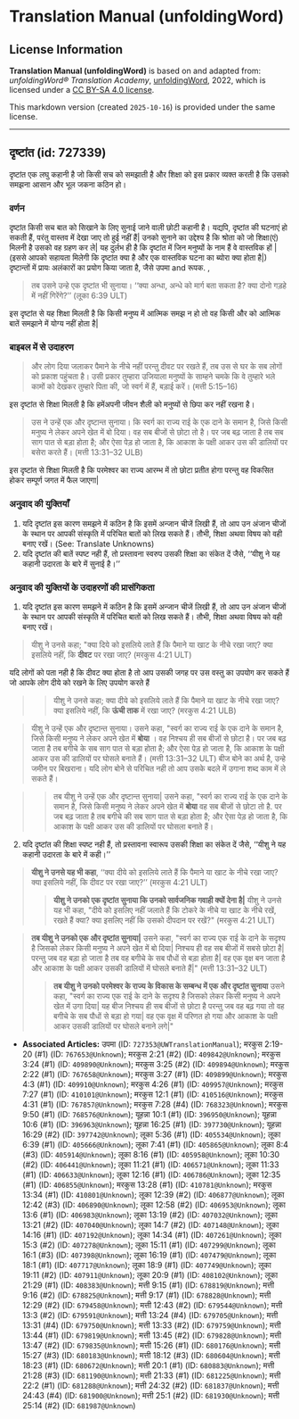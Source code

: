 # Translation Manual (unfoldingWord)

## License Information

**Translation Manual (unfoldingWord)** is based on and adapted from: _unfoldingWord® Translation Academy_, [unfoldingWord](https://unfoldingword.org/utw), 2022, which is licensed under a [CC BY-SA 4.0 license](https://creativecommons.org/licenses/by-sa/4.0/legalcode.en).

This markdown version (created `2025-10-16`) is provided under the same license.



--------------------------------

## दृष्टांत (id: 727339)

दृष्टांत एक लघु कहानी है जो किसी सच को समझाती है और शिक्षा को इस प्रकार व्यक्त करती है कि उसको समझना आसान और भूल जकना कठिन हो।

### वर्णन

दृष्टांत किसी सच बात को सिखाने के लिए सुनाई जाने वाली छोटी कहानी है। यद्यपि, दृष्टांत की घटनाएं हो सकती हैं, परंतु वास्तव में देखा जाए तो हुई नहीं हैं\| उनको सुनाने का उद्देश्य है कि श्रोता को जो शिक्षा(एं) मिलनी है उसको वह ग्रहण कर ले\| यह दुर्लभ ही है कि दृष्टांत में जिन मनुष्यों के नाम हैं वे वास्तविक हों \| (इससे आपको सहायता मिलेगी कि दृष्टांत क्या है और एक वास्तविक घटना का ब्योरा क्या होता है\|) दृष्टान्तों में प्रायः अलंकारों का प्रयोग किया जाता है, जैसे उपमा and रूपक. ,

> तब उसने उन्हे एक दृष्टांत भी सुनाया। ‘‘क्या अन्धा, अन्धे को मार्ग बता सकता है? क्या दोनो गड़हे में नहीं गिरेंगे?’’ (लूका 6:39 ULT)

इस दृष्टांत से यह शिक्षा मिलती है कि किसी मनुष्य में आत्मिक समझ न हो तो वह किसी और को आत्मिक बातें समझाने में योग्य नहीं होता है\|

### बाइबल में से उदाहरण

> और लोग दिया जलाकर पैमाने के नीचे नहीं परन्तु दीवट पर रखते हैं, तब उस से घर के सब लोगों को प्रकाश पहुंचता है। उसी प्रकार तुम्हारा उजियाला मनुष्यों के साम्हने चमके कि वे तुम्हारे भले कामों को देखकर तुम्हारे पिता की, जो स्वर्ग में हैं, बड़ाई करें। (मत्ती 5:15–16\)

इस दृष्टांत से शिक्षा मिलती है कि हमेंअपनी जीवन शैली को मनुष्यों से छिपा कर नहीं रखना है।

> उस ने उन्हें एक और दृष्टान्त सुनाया। कि स्वर्ग का राज्य राई के एक दाने के समान है, जिसे किसी मनुष्य ने लेकर अपने खेत में बो दिया। वह सब बीजों से छोटा तो है। पर जब बढ़ जाता है तब सब साग पात से बड़ा होता है; और ऐसा पेड़ हो जाता है, कि आकाश के पक्षी आकर उस की डालियों पर बसेरा करते हैं। (मत्ती 13:31–32 ULB)

इस दृष्टांत से शिक्षा मिलती है कि परमेश्वर का राज्य आरम्भ में तो छोटा प्रतीत होगा परन्तु वह विकसित होकर सम्पूर्ण जगत में फैल जाएगा\|

### अनुवाद की युक्तियाँ

1. यदि दृष्टांत इस कारण समझने में कठिन है कि इसमें अन्जान चीजें लिखी हैं, तो आप उन अंजान चीजों के स्थान पर आपकी संस्कृति में परिचित बातों को लिख सकते हैं। तौभी, शिक्षा अथवा विषय को वही बनाए रखें। (See: Translate Unknowns)
2. यदि दृष्टांत की बातें स्पष्ट नही हैं, तो प्रस्तावना स्वरुप उसकी शिक्षा का संकेत दें जैसे, ‘‘यीशु ने यह कहानी उदारता के बारे में सुनाई है।’’

### अनुवाद की युक्तियों के उदाहरणों की प्रासंगिकता

1. यदि दृष्टांत इस कारण समझने में कठिन है कि इसमें अन्जान चीजें लिखी हैं, तो आप उन अंजान चीजों के स्थान पर आपकी संस्कृति में परिचित बातों को लिख सकते हैं। तौभी, शिक्षा अथवा विषय को वही बनाए रखें।

> यीशु ने उनसे कहा; "क्या दिये को इसलिये लाते हैं कि पैमाने या खाट के नीचे रखा जाए? क्या इसलिये नहीं, कि **दीवट** पर रखा जाए? (मरकुस 4:21 ULT)

यदि लोगों को पता नही है कि दीवट क्या होता है तो आप उसकी जगह पर उस वस्तु का उपयोग कर सकते हैं जो आपके लोग दीये को रखने के लिए उपयोग करते हैं

> > यीशु ने उनसे कहा; क्या दीये को इसलिये लाते हैं कि पैमाने या खाट के नीचे रखा जाए? क्या इसलिये नहीं, कि **ऊंची ताक** में रखा जाए? (मरकुस 4:21 ULB)

> यीशु ने उन्हें एक और दृष्टान्त सुनाया। उसने कहा, "स्वर्ग का राज्य राई के एक दाने के समान है, जिसे किसी मनुष्य ने लेकर अपने खेत में **बोया** । वह निश्चय ही सब बीजों से छोटा है। पर जब बढ़ जाता है तब बगीचे के सब साग पात से बड़ा होता है; और ऐसा पेड़ हो जाता है, कि आकाश के पक्षी आकर उस की डालियों पर घोसले बनाते हैं। (मत्ती 13:31–32 ULT) बीज बोने का अर्थ है, उन्हे जमीन पर बिखराना। यदि लोग बोने से परिचित नही तो आप उसके बदले में उगाना शब्द काम में ले सकते हैं।

> > तब यीशु ने उन्हें एक और दृष्टान्त सुनाया\| उसने कहा, "स्वर्ग का राज्य राई के एक दाने के समान है, जिसे किसी मनुष्य ने लेकर अपने खेत में **बोया** वह सब बीजों से छोटा तो है. पर जब बढ़ जाता है तब बगीचे की सब साग पात से बड़ा होता है; और ऐसा पेड़ हो जाता है, कि आकाश के पक्षी आकर उस की डालियों पर घोसला बनाते हैं।

2. यदि दृष्टांत की शिक्षा स्पष्ट नही हैं, तो प्रस्तावना स्वारूप उसकी शिक्षा का संकेत दें जैसे, ‘‘यीशु ने यह कहानी उदारता के बारे में कही।’’

> **यीशु ने उनसे यह भी कहा**, ‘‘क्या दीये को इसलिये लाते हैं कि पैमाने या खाट के नीचे रखा जाए? क्या इसलिये नहीं, कि दीवट पर रखा जाए?’’ (मरकुस 4:21 ULT)
> 
> 
> > **यीशु ने उनको एक दृष्टांत सुनाया कि उनको सार्वजनिक गवाही क्यों देना है\|** यीशु ने उनसे यह भी कहा, "दीये को इसलिए नहीं जलाते हैं कि टोकरे के नीचे या खाट के नीचे रखें, रखते हैं क्या? क्या इसलिए नहीं कि उसको दीपदान पर रखें?" (मरकुस 4:21 ULT)

> **तब यीशु ने उनको एक और दृष्टांत सुनाया\|** उसने कहा, "स्वर्ग का राज्य एक राई के दाने के सदृश्य है जिसको लेकर किसी मनुष्य ने अपने खेत में बो दिया\| निश्चय ही वह सब बीजों में सबसे छोटा है\| परन्तु जब वह बड़ा हो जाता है तब वह बगीचे के सब पौधों से बड़ा होता है\| वह एक वृक्ष बन जाता है और आकाश के पक्षी आकर उसकी डालियों में घोसले बनाते हैं\|" (मत्ती 13:31–32 ULT)
> 
> 
> > **तब यीशु ने उनको परमेश्वर के राज्य के विकास के सम्बन्ध में एक और दृष्टांत सुनाया** उसने कहा, "स्वर्ग का राज्य एक राई के दाने के सदृश्य है जिसको लेकर किसी मनुष्य ने अपने खेत में उगा दिया\| यह बीज निश्चय ही सब बीजों से छोटा है परन्तु जब वह बढ़ गया तो वह बगीचे के सब पौधों से बड़ा हो गया\| वह एक वृक्ष में परिणत हो गया और आकाश के पक्षी आकर उसकी डालियों पर घोसले बनाने लगे\|"

* **Associated Articles:** उपमा (ID: `727353@UWTranslationManual`); मरकुस 2:19-20 (#1) (ID: `767653@Unknown`); मरकुस 2:21 (#2) (ID: `409842@Unknown`); मरकुस 3:24 (#1) (ID: `409890@Unknown`); मरकुस 3:25 (#2) (ID: `409894@Unknown`); मरकुस 2:22 (#1) (ID: `767658@Unknown`); मरकुस 3:27 (#1) (ID: `409899@Unknown`); मरकुस 4:3 (#1) (ID: `409910@Unknown`); मरकुस 4:26 (#1) (ID: `409957@Unknown`); मरकुस 7:27 (#1) (ID: `410101@Unknown`); मरकुस 12:1 (#1) (ID: `410516@Unknown`); मरकुस 4:31 (#1) (ID: `767857@Unknown`); मरकुस 7:28 (#4) (ID: `768323@Unknown`); मरकुस 9:50 (#1) (ID: `768576@Unknown`); यूहन्ना 10:1 (#1) (ID: `396950@Unknown`); यूहन्ना 10:6 (#1) (ID: `396963@Unknown`); यूहन्ना 16:25 (#1) (ID: `397730@Unknown`); यूहन्ना 16:29 (#2) (ID: `397742@Unknown`); लूका 5:36 (#1) (ID: `405534@Unknown`); लूका 6:39 (#1) (ID: `405666@Unknown`); लूका 7:41 (#1) (ID: `405865@Unknown`); लूका 8:4 (#3) (ID: `405914@Unknown`); लूका 8:16 (#1) (ID: `405958@Unknown`); लूका 10:30 (#2) (ID: `406441@Unknown`); लूका 11:21 (#1) (ID: `406571@Unknown`); लूका 11:33 (#1) (ID: `406633@Unknown`); लूका 12:16 (#1) (ID: `406786@Unknown`); लूका 12:35 (#1) (ID: `406855@Unknown`); मरकुस 13:28 (#1) (ID: `410781@Unknown`); मरकुस 13:34 (#1) (ID: `410801@Unknown`); लूका 12:39 (#2) (ID: `406877@Unknown`); लूका 12:42 (#3) (ID: `406890@Unknown`); लूका 12:58 (#2) (ID: `406953@Unknown`); लूका 13:6 (#1) (ID: `406983@Unknown`); लूका 13:19 (#2) (ID: `407032@Unknown`); लूका 13:21 (#2) (ID: `407040@Unknown`); लूका 14:7 (#2) (ID: `407148@Unknown`); लूका 14:16 (#1) (ID: `407192@Unknown`); लूका 14:34 (#1) (ID: `407261@Unknown`); लूका 15:3 (#2) (ID: `407278@Unknown`); लूका 15:11 (#1) (ID: `407299@Unknown`); लूका 16:1 (#3) (ID: `407398@Unknown`); लूका 16:19 (#1) (ID: `407479@Unknown`); लूका 18:1 (#1) (ID: `407717@Unknown`); लूका 18:9 (#1) (ID: `407749@Unknown`); लूका 19:11 (#2) (ID: `407911@Unknown`); लूका 20:9 (#1) (ID: `408102@Unknown`); लूका 21:29 (#1) (ID: `408383@Unknown`); मत्ती 9:15 (#1) (ID: `678819@Unknown`); मत्ती 9:16 (#2) (ID: `678825@Unknown`); मत्ती 9:17 (#1) (ID: `678828@Unknown`); मत्ती 12:29 (#2) (ID: `679458@Unknown`); मत्ती 12:43 (#2) (ID: `679544@Unknown`); मत्ती 13:3 (#2) (ID: `679591@Unknown`); मत्ती 13:24 (#4) (ID: `679705@Unknown`); मत्ती 13:31 (#4) (ID: `679750@Unknown`); मत्ती 13:33 (#2) (ID: `679759@Unknown`); मत्ती 13:44 (#1) (ID: `679819@Unknown`); मत्ती 13:45 (#2) (ID: `679828@Unknown`); मत्ती 13:47 (#2) (ID: `679835@Unknown`); मत्ती 15:26 (#1) (ID: `680176@Unknown`); मत्ती 15:27 (#3) (ID: `680183@Unknown`); मत्ती 18:12 (#3) (ID: `680604@Unknown`); मत्ती 18:23 (#1) (ID: `680672@Unknown`); मत्ती 20:1 (#1) (ID: `680883@Unknown`); मत्ती 21:28 (#3) (ID: `681190@Unknown`); मत्ती 21:33 (#1) (ID: `681225@Unknown`); मत्ती 22:2 (#1) (ID: `681288@Unknown`); मत्ती 24:32 (#2) (ID: `681837@Unknown`); मत्ती 24:43 (#4) (ID: `681900@Unknown`); मत्ती 25:1 (#2) (ID: `681930@Unknown`); मत्ती 25:14 (#2) (ID: `681987@Unknown`)

